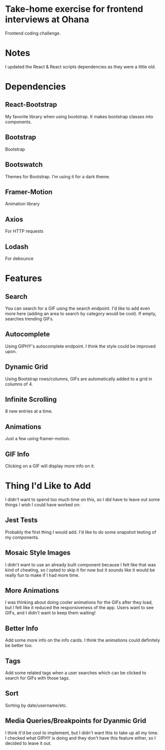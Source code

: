 # Take-home exercise for frontend interviews at Ohana

Frontend coding challenge.

# Notes
I updated the React & React scripts dependencies as they were a little old.

# Dependencies

## React-Bootstrap
My favorite library when using bootstrap. It makes bootstrap classes into components.

## Bootstrap
Bootstrap

## Bootswatch
Themes for Bootstrap. I'm using it for a dark theme.

## Framer-Motion
Animation library

## Axios
For HTTP requests

## Lodash
For debounce

# Features

## Search
You can search for a GIF using the search endpoint. I'd like to add even more here (adding an area to search by category would be cool). If empty, searches trending GIFs.

## Autocomplete
Using GIPHY's autocomplete endpoint. I think the style could be improved upon.

## Dynamic Grid
Using Bootstrap rows/columns, GIFs are automatically added to a grid in columns of 4.

## Infinite Scrolling
8 new entries at a time.

## Animations
Just a few using framer-motion.

## GIF Info
Clicking on a GIF will display more info on it.

# Thing I'd Like to Add
I didn't want to spend too much time on this, so I did have to leave out some things I wish I could have worked on:

## Jest Tests
Probably the first thing I would add. I'd like to do some snapshot testing of my components.

## Mosaic Style Images
I didn't want to use an already built component because I felt like that was kind of cheating, so I opted to skip it for now but it sounds like it would be really fun to make if I had more time.

## More Animations
I was thinking about doing cooler animations for the GIFs after they load, but I felt like it reduced the responsiveness of the app. Users want to see GIFs, and I didn't want to keep them waiting!

## Better Info
Add some more info on the info cards. I think the animations could definitely be better too.

## Tags
Add some related tags when a user searches which can be clicked to search for GIFs with those tags.

## Sort
Sorting by date/username/etc.

## Media Queries/Breakpoints for Dyanmic Grid
I think it'd be cool to implement, but I didn't want this to take up all my time. I checked what GIPHY is doing and they don't have this feature either, so I decided to leave it out.
